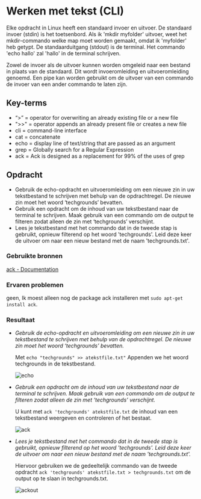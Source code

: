 # Werken met tekst (CLI)
Elke opdracht in Linux heeft een standaard invoer en uitvoer.
De standaard invoer (stdin) is het toetsenbord. Als ik 'mkdir myfolder' uitvoer, weet het mkdir-commando welke map moet worden gemaakt, omdat ik 'myfolder' heb getypt.
De standaarduitgang (stdout) is de terminal. Het commando 'echo hallo' zal 'hallo' in de terminal schrijven.

Zowel de invoer als de uitvoer kunnen worden omgeleid naar een bestand in plaats van de standaard. Dit wordt invoeromleiding en uitvoeromleiding genoemd.
Een pipe kan worden gebruikt om de uitvoer van een commando de invoer van een ander commando te laten zijn.
## Key-terms
- “>” =  operator for overwriting an already existing file or a new file 
- ">>" = operator appends an already present file or creates a new file
- cli = command-line interface
- cat = concatenate
- echo = display line of text/string that are passed as an argument
- grep = Globally search for a Regular Expression
- ack = Ack is designed as a replacement for 99% of the uses of grep
## Opdracht
- Gebruik de echo-opdracht en uitvoeromleiding om een nieuwe zin in uw tekstbestand te schrijven met behulp van de opdrachtregel. De nieuwe zin moet het woord ‘techgrounds’ bevatten.
- Gebruik een opdracht om de inhoud van uw tekstbestand naar de terminal te schrijven. Maak gebruik van een commando om de output te filteren zodat alleen de zin met ‘techgrounds’ verschijnt.
- Lees je tekstbestand met het commando dat in de tweede stap is gebruikt, opnieuw filterend op het woord 'techgrounds'. Leid deze keer de uitvoer om naar een nieuw bestand met de naam 'techgrounds.txt'.
### Gebruikte bronnen
[ack - Documentation](https://beyondgrep.com/documentation/)

### Ervaren problemen
geen, Ik moest alleen nog de package ack installeren met `sudo apt-get install ack`.

### Resultaat
- *Gebruik de echo-opdracht en uitvoeromleiding om een nieuwe zin in uw tekstbestand te schrijven met behulp van de opdrachtregel. De nieuwe zin moet het woord ‘techgrounds’ bevatten.*
    
    Met `echo "techgrounds" >> atekstfile.txt"` Appenden we het woord techgrounds in de tekstbestand.
    
    ![echo](https://github.com/Rithmatist/cloud-6-repo-Rithmatist/blob/main/00_includes/echo.JPG?raw=true)    

- *Gebruik een opdracht om de inhoud van uw tekstbestand naar de terminal te schrijven. Maak gebruik van een commando om de output te filteren zodat alleen de zin met ‘techgrounds’ verschijnt.*

    U kunt met `ack 'techgrounds' atekstfile.txt` de inhoud van een tekstbestand weergeven en controleren of het bestaat.
    
    ![ack](https://github.com/Rithmatist/cloud-6-repo-Rithmatist/blob/main/00_includes/ack.JPG?raw=true)

- *Lees je tekstbestand met het commando dat in de tweede stap is gebruikt, opnieuw filterend op het woord 'techgrounds'. Leid deze keer de uitvoer om naar een nieuw bestand met de naam 'techgrounds.txt'.*

    Hiervoor gebruiken we de gedeeltelijk commando van de tweede opdracht `ack 'techgrounds' atekstfile.txt > techgrounds.txt` om de output op te slaan in techgrounds.txt.
    
    ![ackout](https://github.com/Rithmatist/cloud-6-repo-Rithmatist/blob/main/00_includes/ackout.JPG?raw=true)
